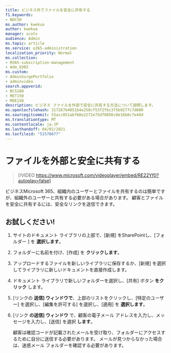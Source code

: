 ```yaml
---
title: ビジネス外でファイルを安全に共有する
f1.keywords:
- NOCSH
ms.author: kwekua
author: kwekua
manager: scotv
audience: Admin
ms.topic: article
ms.service: o365-administration
localization_priority: Normal
ms.collection:
- M365-subscription-management
- Adm_O365
ms.custom:
- AdminSurgePortfolio
- adminvideo
search.appverid:
- BCS160
- MET150
- MOE150
description: ビジネス ファイルを外部で安全に共有する方法について説明します。
ms.openlocfilehash: 317267b4051b4e250cf53f2fbc375b9277c7d000
ms.sourcegitcommit: 53acc851abf68e2272e75df0856c0e16b0c7e48d
ms.translationtype: MT
ms.contentlocale: ja-JP
ms.lasthandoff: 04/02/2021
ms.locfileid: "51578677"
---
```

# <a name="securely-share-files-externally"></a>ファイルを外部と安全に共有する

> [!VIDEO https://www.microsoft.com/videoplayer/embed/RE22Yf0?autoplay=false]

ビジネスMicrosoft 365、組織内のユーザーとファイルを共有するのは簡単ですが、組織外のユーザーと共有する必要がある場合があります。 顧客とファイルを安全に共有するには、安全なリンクを送信できます。

## <a name="try-it"></a>お試しください!

1. サイトのドキュメント ライブラリの上部で、[新規] をSharePointし、[フォルダー ] を **選択します**。
1. フォルダーに名前を付け、[作成] を **クリックします**。
1. アップロードするファイルを新しいライブラリに保存するか、[新規] を選択してライブラリに新しいドキュメントを直接作成します。
1. ドキュメント ライブラリで新しいフォルダーを選択し、[共有] ボタン **をクリック** します。
1. [リンクの **送信] ウィンドウで**、上部のリストをクリックし、[特定のユーザー] を選択し、[編集を許可する] を選択し、[適用] を **選択します**。
1. [リンク **の送信] ウィンドウ** で、顧客の電子メール アドレスを入力し、メッセージを入力し、[送信] を選択 **します**。

    顧客は確認コードが記載されたメールを受け取り、フォルダーにアクセスするために自分に送信する必要があります。 メールが見つからなかった場合は、迷惑メール フォルダーを確認する必要があります。
